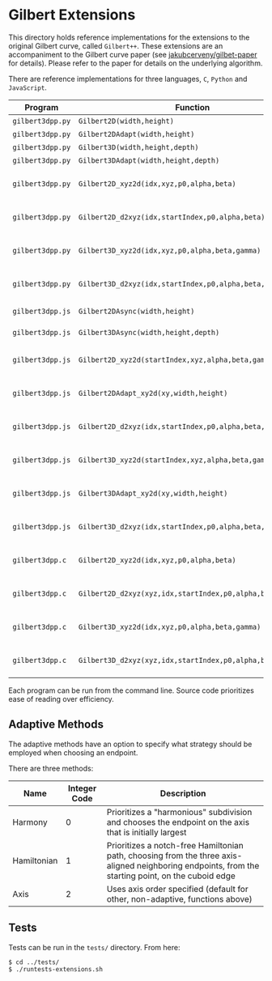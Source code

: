 Gilbert Extensions
===

This directory holds reference implementations for the extensions to the original Gilbert curve,
called `Gilbert++`.
These extensions are an accompaniment to the Gilbert curve paper (see [jakubcerveny/gilbet-paper](https://github.com/jakubcerveny/gilbert-paper/)
for details).
Please refer to the paper for details on the underlying algorithm.

There are reference implementations for three languages, `C`, `Python` and `JavaScript`.

| Program | Function | Type | Output |
|---------|----------|------|--------|
| `gilbert3dpp.py` | `Gilbert2D(width,height)` | Asynchronous | `(x,y,z)` |
| `gilbert3dpp.py` | `Gilbert2DAdapt(width,height)` | Asynchronous | `(x,y,z)` |
| `gilbert3dpp.py` | `Gilbert3D(width,height,depth)` | Asynchronous | `(x,y,z)` |
| `gilbert3dpp.py` | `Gilbert3DAdapt(width,height,depth)` | Asynchronous | `(x,y,z)` |
| `gilbert3dpp.py` | `Gilbert2D_xyz2d(idx,xyz,p0,alpha,beta)` | Synchronous, Random Access | `index` |
| `gilbert3dpp.py` | `Gilbert2D_d2xyz(idx,startIndex,p0,alpha,beta)` | Synchronous, Random Access | `(x,y,z)` |
| `gilbert3dpp.py` | `Gilbert3D_xyz2d(idx,xyz,p0,alpha,beta,gamma)` | Synchronous, Random Access | `index` |
| `gilbert3dpp.py` | `Gilbert3D_d2xyz(idx,startIndex,p0,alpha,beta,gamma)` | Synchronous, Random Access | `(x,y,z)` |
| `gilbert3dpp.js` | `Gilbert2DAsync(width,height)` | Asynchronous | `(x,y,z)` (generator) |
| `gilbert3dpp.js` | `Gilbert3DAsync(width,height,depth)` | Asynchronous | `(x,y,z)` (generator) |
| `gilbert3dpp.js` | `Gilbert2D_xyz2d(startIndex,xyz,alpha,beta,gamma)` | Synchronous, Random Access | `index` |
| `gilbert3dpp.js` | `Gilbert2DAdapt_xy2d(xy,width,height)` | Synchronous, Random Access | `index` |
| `gilbert3dpp.js` | `Gilbert2D_d2xyz(idx,startIndex,p0,alpha,beta,gamma)` | Synchronous, Random Access | `(x,y,z)` |
| `gilbert3dpp.js` | `Gilbert3D_xyz2d(startIndex,xyz,alpha,beta,gamma)` | Synchronous, Random Access | `index` |
| `gilbert3dpp.js` | `Gilbert3DAdapt_xy2d(xy,width,height)` | Synchronous, Random Access | `index` |
| `gilbert3dpp.js` | `Gilbert3D_d2xyz(idx,startIndex,p0,alpha,beta,gamma)` | Synchronous, Random Access | `(x,y,z)` |
| `gilbert3dpp.c` | `Gilbert2D_xyz2d(idx,xyz,p0,alpha,beta)` | Synchronous, Random Access | `index` |
| `gilbert3dpp.c` | `Gilbert2D_d2xyz(xyz,idx,startIndex,p0,alpha,beta)` | Synchronous, Random Access | `(x,y,z)` (in `xyz`) |
| `gilbert3dpp.c` | `Gilbert3D_xyz2d(idx,xyz,p0,alpha,beta,gamma)` | Synchronous, Random Access | `index` |
| `gilbert3dpp.c` | `Gilbert3D_d2xyz(xyz,idx,startIndex,p0,alpha,beta,gamma)` | Synchronous, Random Access | `(x,y,z)` (in `xyz`) |


Each program can be run from the command line.
Source code prioritizes ease of reading over efficiency.

Adaptive Methods
---

The adaptive methods have an option to specify what strategy should be employed when choosing an endpoint.

There are three methods:

| Name | Integer Code | Description |
|------|--------------|----|
| Harmony | 0 | Prioritizes a "harmonious" subdivision and chooses the endpoint on the axis that is initially largest |
| Hamiltonian | 1 | Prioritizes a notch-free Hamiltonian path, choosing from the three axis-aligned neighboring endpoints, from the starting point, on the cuboid edge |
| Axis | 2 | Uses axis order specified (default for other, non-adaptive, functions above) |


Tests
---

Tests can be run in the `tests/` directory.
From here:

```
$ cd ../tests/
$ ./runtests-extensions.sh
```

